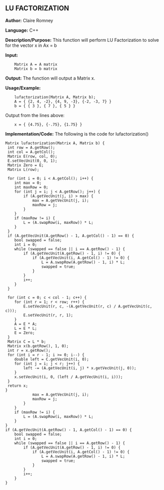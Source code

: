 ## LU FACTORIZATION

**Author:** Claire Romney

**Language:** C++

**Description/Purpose:** This function will perform LU Factorization to solve for the vector x in Ax = b

**Input:** 
        
        Matrix A = A matrix
        Matrix b = b matrix

**Output:** The function will output a Matrix x.

**Usage/Example:**

        lufactorization(Matrix A, Matrix b);
        A = { {2, 4, -2}, {4, 9, -3}, {-2, -3, 7} }
        b = { { 3 }, { 7 }, { 5 } }
 
Output from the lines above:

        x = { {4.75}, {-.75}, {1.75} }
  
**Implementation/Code:** The following is the code for lufactorization()

	Matrix lufactorization(Matrix A, Matrix b) {
	 int row = A.getRow();
	 int col = A.getCol();
	 Matrix E(row, col, 0);
	 E.setVecUnit(0, 0, 1);
	 Matrix Zero = E;
	 Matrix L(row);

	 for (int i = 0; i < A.getCol(); i++) {
	 	int max = 0;
	 	int maxRow = 0;
	 	for (int j = i; j < A.getRow(); j++) {
	 		if (A.getVecUnit(j, i) > max) {
	 			max = A.getVecUnit(j, i);
	 			maxRow = j;
			}
		}
		if (maxRow != i) {
			L = (A.swapRow(i, maxRow)) * L;
		}
	 }
	 if (A.getVecUnit(A.getRow() - 1, A.getCol() - 1) == 0) {
	 	bool swapped = false;
		int i = 0;
		while (swapped == false || i == A.getRow() - 1) {
			if (A.getVecUnit(A.getRow() - 1, i) != 0) {
				if (A.getVecUnit(i, A.getCol() - 1) != 0) {
					L = A.swapRow(A.getRow() - 1, i) * L;
					swapped = true;
				}
			}
			i++;
		}
	 }

	 for (int c = 0; c < col - 1; c++) {
		for (int r = 1; r < row; r++) {
			E.setVecUnit(r, c, -(A.getVecUnit(r, c) / A.getVecUnit(c, c)));
			E.setVecUnit(r, r, 1);
		}
		A = E * A;
		L = E * L;
		E = Zero;
	 }
	 Matrix C = L * b;
	 Matrix x(b.getRow(), 1, 0);
	 int r = x.getRow();
	 for (int i = r - 1; i >= 0; i--) {
		double left = C.getVecUnit(i, 0);
		for (int j = i; j < r; j++) {
			left -= (A.getVecUnit(i, j) * x.getVecUnit(j, 0));
		}
		x.setVecUnit(i, 0, (left / A.getVecUnit(i, i)));
	 }
	 return x;
	}
				max = A.getVecUnit(j, i);
				maxRow = j;
			}
		}
		if (maxRow != i) {
			L = (A.swapRow(i, maxRow)) * L;
		}
	}
	if (A.getVecUnit(A.getRow() - 1, A.getCol() - 1) == 0) {
		bool swapped = false;
		int i = 0;
		while (swapped == false || i == A.getRow() - 1) {
			if (A.getVecUnit(A.getRow() - 1, i) != 0) {
				if (A.getVecUnit(i, A.getCol() - 1) != 0) {
					L = A.swapRow(A.getRow() - 1, i) * L;
					swapped = true;
				}
			}
			i++;
		}
	}
